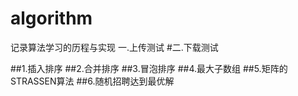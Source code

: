 # algorithm
记录算法学习的历程与实现
一.上传测试
#二.下载测试

##1.插入排序
##2.合并排序
##3.冒泡排序
##4.最大子数组
##5.矩阵的STRASSEN算法
##6.随机招聘达到最优解